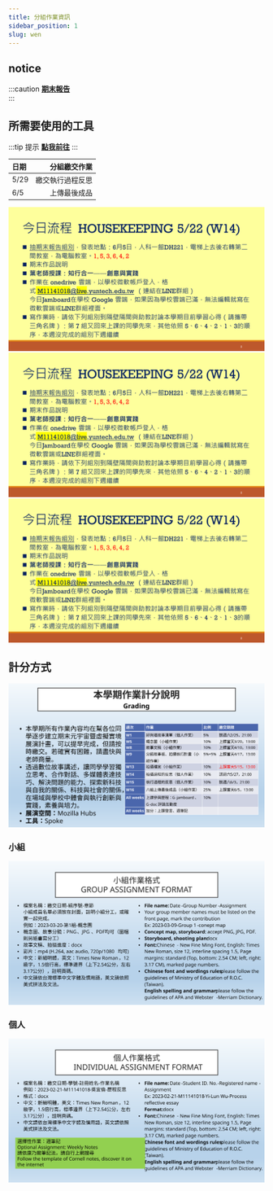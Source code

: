 ```yaml
---
title: 分組作業資訊
sidebar_position: 1
slug: wen
---
```



## notice
:::caution 
[**期末報告**](./Story/storyboard)  
:::

## 所需要使用的工具
:::tip 提示
[**點我前往**](/class/wen/Hubs)
:::



| 日期 | 分組繳交作業 |
| :-----| ----: |
| 5/29 | 繳交執行過程反思 |
| 6/5 | 上傳最後成品 |



![大綱2](./static/投影片2.PNG) 
![大綱2](./static/投影片2.PNG)  
![大綱2](./static/投影片2.PNG)  


## 計分方式
![投影片9](./static/投影片9.SVG)
### 小組
![投影片10](./static/投影片10.SVG)
### 個人
![投影片11](./static/投影片11.SVG)

